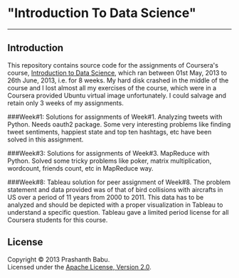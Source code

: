 # "Introduction To Data Science"
----------

## Introduction
This repository contains source code for the assignments of Coursera's course, [Introduction to Data Science](https://www.coursera.org/course/datasci), which ran between 01st May, 2013 to 26th June, 2013, i.e. for 8 weeks.
My hard disk crashed in the middle of the course and I lost almost all my exercises of the course, which were in a Coursera provided Ubuntu virtual image unfortunately. I could salvage and retain only 3 weeks of my assignments.

###Week#1:
Solutions for assignments of Week#1. Analyzing tweets with Python. Needs oauth2 package. Some very interesting problems like finding tweet sentiments, happiest state and top ten hashtags, etc have been solved in this assignment.

###Week#3:
Solutions for assignments of Week#3. MapReduce with Python. Solved some tricky problems like poker, matrix multiplication, wordcount, friends count, etc in MapReduce way.

###Week#8:
Tableau solution for peer assignment of Week#8. The problem statement and data provided was of that of bird collisions with aircrafts in US over a period of 11 years from 2000 to 2011. This data has to be analyzed and should be depicted with a proper visualization in Tableau to understand a specific question. Tableau gave a limited period license for all Coursera students for this course.

## License
Copyright &copy; 2013 Prashanth Babu.<br>
Licensed under the [Apache License, Version 2.0](http://www.apache.org/licenses/LICENSE-2.0).